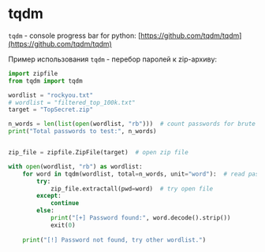 # tqdm

`tqdm` - console progress bar for python: [https://github.com/tqdm/tqdm](https://github.com/tqdm/tqdm)

Пример использования `tqdm` - перебор паролей к zip-архиву:

```python
import zipfile
from tqdm import tqdm

wordlist = "rockyou.txt"
# wordlist = "filtered_top_100k.txt"
target = "TopSecret.zip"

n_words = len(list(open(wordlist, "rb")))  # count passwords for brute
print("Total passwords to test:", n_words)


zip_file = zipfile.ZipFile(target)  # open zip file

with open(wordlist, "rb") as wordlist:
	for word in tqdm(wordlist, total=n_words, unit="word"):  # read password
		try:
			zip_file.extractall(pwd=word)  # try open file
		except:
			continue
		else:
			print("[+] Password found:", word.decode().strip())
			exit(0)
			
	print("[!] Password not found, try other wordlist.")
```
